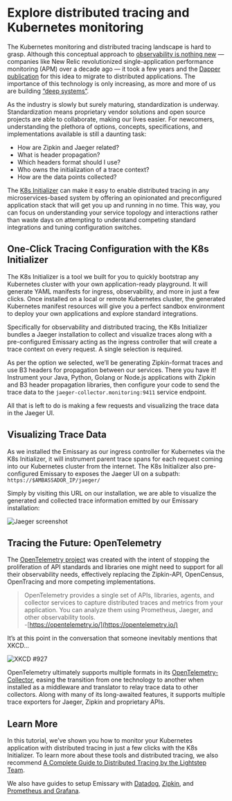 # Explore distributed tracing and Kubernetes monitoring

The Kubernetes monitoring and distributed tracing landscape is hard to grasp. Although this conceptual approach to [observability is nothing new](https://blog.getambassador.io/distributed-tracing-with-java-microdonuts-kubernetes-and-the-ambassador-api-gateway-ace15b62a89e) — companies like New Relic revolutionized single-application performance monitoring (APM) over a decade ago — it took a few years and the [Dapper publication](https://research.google/pubs/pub36356/) for this idea to migrate to distributed applications. The importance of this technology is only increasing, as more and more of us are building [“deep systems”](https://lightstep.com/deep-systems/).

As the industry is slowly but surely maturing, standardization is underway. Standardization means proprietary vendor solutions and open source projects are able to collaborate, making our lives easier. For newcomers, understanding the plethora of options, concepts, specifications, and implementations available is still a daunting task:

* How are Zipkin and Jaeger related?
* What is header propagation?
* Which headers format should I use?
* Who owns the initialization of a trace context?
* How are the data points collected?

The [K8s Initializer](https://app.getambassador.io/initializer/) can make it easy to enable distributed tracing in any microservices-based system by offering an opinionated and preconfigured application stack that will get you up and running in no time. This way, you can focus on understanding your service topology and interactions rather than waste days on attempting to understand competing standard integrations and tuning configuration switches.

## One-Click Tracing Configuration with the K8s Initializer

The K8s Initializer is a tool we built for you to quickly bootstrap any Kubernetes cluster with your own application-ready playground. It will generate YAML manifests for ingress, observability, and more in just a few clicks. Once installed on a local or remote Kubernetes cluster, the generated Kubernetes manifest resources will give you a perfect sandbox environment to deploy your own applications and explore standard integrations.

Specifically for observability and distributed tracing, the K8s Initializer bundles a Jaeger installation to collect and visualize traces along with a pre-configured Emissary acting as the ingress controller that will create a trace context on every request. A single selection is required.

As per the option we selected, we’ll be generating Zipkin-format traces and use B3 headers for propagation between our services. There you have it! Instrument your Java, Python, Golang or Node.js applications with Zipkin and B3 header propagation libraries, then configure your code to send the trace data to the `jaeger-collector.monitoring:9411` service endpoint.

All that is left to do is making a few requests and visualizing the trace data in the Jaeger UI.

## Visualizing Trace Data

As we installed the Emissary as our ingress controller for Kubernetes via the K8s Initializer, it will instrument parent trace spans for each request coming into our Kubernetes cluster from the internet. The K8s Initializer also pre-configured Emissary to exposes the Jaeger UI on a subpath: `https://$AMBASSADOR_IP/jaeger/`

Simply by visiting this URL on our installation, we are able to visualize the generated and collected trace information emitted by our Emissary installation:

![Jaeger screenshot](../../images/jaeger.png)

## Tracing the Future: OpenTelemetry

The [OpenTelemetry project](https://opentelemetry.io/) was created with the intent of stopping the proliferation of API standards and libraries one might need to support for all their observability needs, effectively replacing the Zipkin-API, OpenCensus, OpenTracing and more competing implementations.

> OpenTelemetry provides a single set of APIs, libraries, agents, and collector services to capture distributed traces and metrics from your application. You can analyze them using Prometheus, Jaeger, and other observability tools.<br/>
-[https://opentelemetry.io/](https://opentelemetry.io/)

It’s at this point in the conversation that someone inevitably mentions that XKCD...

![XKCD #927](../../images/xkcd.png)

OpenTelemetry ultimately supports multiple formats in its [OpenTelemetry-Collector](https://github.com/open-telemetry/opentelemetry-collector), easing the transition from one technology to another when installed as a middleware and translator to relay trace data to other collectors. Along with many of its long-awaited features, it supports multiple trace exporters for Jaeger, Zipkin and proprietary APIs.

## Learn More
In this tutorial, we’ve shown you how to monitor your Kubernetes application with distributed tracing in just a few clicks with the K8s Initializer. To learn more about these tools and distributed tracing, we also recommend [A Complete Guide to Distributed Tracing by the Lightstep Team](https://lightstep.com/distributed-tracing/).

We also have guides to setup Emissary with [Datadog](../tracing-datadog/), [Zipkin](../tracing-zipkin/), and [Prometheus and Grafana](../prometheus).
